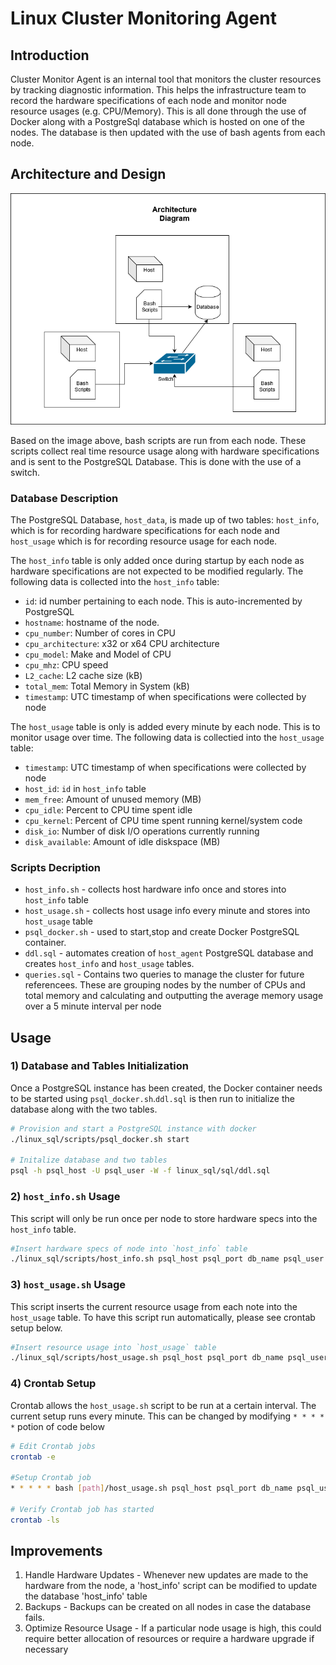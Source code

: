 # Linux Cluster Monitoring Agent

## Introduction

Cluster Monitor Agent is an internal tool that monitors the cluster resources by tracking diagnostic information. This helps the infrastructure team to record the hardware specifications of each node and monitor node resource usages (e.g. CPU/Memory). This is all done through the use of Docker along with a PostgreSql database which is hosted on one of the nodes. The database is then updated with the use of bash agents from each node.

## Architecture and Design
![](cluster_diagram.png)

Based on the image above, bash scripts are run from each node. These scripts collect real time resource usage along with hardware specifications and is sent to the PostgreSQL Database. This is done with the use of a switch.

### Database Description

The PostgreSQL Database, `host_data`, is made up of two tables: `host_info`, which is for recording hardware specifications for each node and `host_usage` which is for recording resource usage for each node.

The `host_info` table is only added once during startup by each node as hardware specifications are not expected to be modified regularly. The following data is collected into the `host_info` table:

* `id`: id number pertaining to each node. This is auto-incremented by PostgreSQL
* `hostname`: hostname of the node.
* `cpu_number`: Number of cores in CPU
* `cpu_architecture`: x32 or x64 CPU architecture
* `cpu_model`: Make and Model of CPU
* `cpu_mhz`: CPU speed
* `L2_cache`: L2 cache size (kB)
* `total_mem`: Total Memory in System (kB)
* `timestamp`: UTC timestamp of when specifications were collected by node

The `host_usage` table is only is added every minute by each node. This is to monitor usage over time. The following data is collectied into the `host_usage` table:

* `timestamp`: UTC timestamp of when specifications were collected by node
* `host_id`: `id` in `host_info` table
* `mem_free`: Amount of unused memory (MB)
* `cpu_idle`: Percent to CPU time spent idle
* `cpu_kernel`: Percent of CPU time spent running kernel/system code
* `disk_io`: Number of disk I/O operations currently running  
* `disk_available`: Amount of idle diskspace (MB)

### Scripts Decription

* `host_info.sh` - collects host hardware info once and stores into `host_info` table
* `host_usage.sh` - collects host usage info every minute and stores into `host_usage` table
* `psql_docker.sh` - used to start,stop and create Docker PostgreSQL container.
* `ddl.sql` - automates creation of `host_agent` PostgreSQL database and creates `host_info` and `host_usage` tables.
* `queries.sql` - Contains two queries to manage the cluster for future referencees. These are grouping nodes by the number of CPUs and total memory and calculating and outputting the average memory usage over a 5 minute interval per node


## Usage
### 1) Database and Tables Initialization
Once a PostgreSQL instance has been created, the Docker container needs to be started using `psql_docker.sh`.`ddl.sql` is then run to initialize the database along with the two tables.
```bash
# Provision and start a PostgreSQL instance with docker
./linux_sql/scripts/psql_docker.sh start

# Initalize database and two tables
psql -h psql_host -U psql_user -W -f linux_sql/sql/ddl.sql
```
### 2) `host_info.sh` Usage
This script will only be run once per node to store hardware specs into the `host_info` table.
```bash
#Insert hardware specs of node into `host_info` table
./linux_sql/scripts/host_info.sh psql_host psql_port db_name psql_user psql_password
```
### 3) `host_usage.sh` Usage
This script inserts the current resource usage from each note into the `host_usage` table. To have this script run automatically, please see crontab setup below.
```bash
#Insert resource usage into `host_usage` table
./linux_sql/scripts/host_usage.sh psql_host psql_port db_name psql_user psql_password
```
### 4) Crontab Setup
Crontab allows the `host_usage.sh` script to be run at a certain interval. The current setup runs every minute. This can be changed by modifying `* * * * *` potion of code below

```bash
# Edit Crontab jobs
crontab -e

#Setup Crontab job
* * * * * bash [path]/host_usage.sh psql_host psql_port db_name psql_user psql_password > /tmp/host_usage.sh

# Verify Crontab job has started
crontab -ls
```

## Improvements


1) Handle Hardware Updates - Whenever new updates are made to the hardware from the node, a 'host_info' script can be modified to update the database 'host_info' table
3) Backups - Backups can be created on all nodes in case the database fails.
2) Optimize Resource Usage - If a particular node usage is high, this could require better allocation of resources or require a hardware upgrade if necessary
